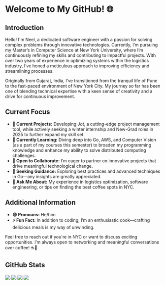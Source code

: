 # Welcome to My GitHub! 🌐 

## Introduction

Hello! I'm Neel, a dedicated software engineer with a passion for solving complex problems through innovative technologies. Currently, I’m pursuing my Master’s in Computer Science at New York University, where I’m continuously refining my skills and contributing to impactful projects. With over two years of experience in optimizing systems within the logistics industry, I’ve honed a meticulous approach to improving efficiency and streamlining processes.

Originally from Gujarat, India, I’ve transitioned from the tranquil life of Pune to the fast-paced environment of New York City. My journey so far has been one of blending technical expertise with a keen sense of creativity and a drive for continuous improvement.

## Current Focus

- **🔭 Current Projects:** Developing *Jot*, a cutting-edge project management tool, while actively seeking a winter internship and New-Grad roles in 2025 to further expand my skill set.
- **🌱 Currently Learning:** Diving deep into Go, AWS, and Computer Vision (as a part of my courses this semester) to broaden my programming knowledge and enhance my ability to solve distributed computing challenges.
- **👯 Open to Collaborate:** I’m eager to partner on innovative projects that drive meaningful technological change.
- **🤔 Seeking Guidance:** Exploring best practices and advanced techniques in Go—any insights are greatly appreciated.
- **💬 Ask Me About:** My experience in logistics optimization, software engineering, or tips on finding the best coffee spots in NYC.

## Additional Information

- **😄 Pronouns:** He/him
- **⚡ Fun Fact:** In addition to coding, I’m an enthusiastic cook—crafting delicious meals is my way of unwinding.

Feel free to reach out if you're in NYC or want to discuss exciting opportunities. I’m always open to networking and meaningful conversations over coffee! ☕🌆

## GitHub Stats

<!---
<a href="https://github.com/Neel-G-png/Neel-G-png">
<img align="center" src="https://github-readme-stats.vercel.app/api/top-langs/?username=Neel-G-png&hide=javascript,html,tex&title_color=ffffff&text_color=c9cacc&icon_color=2bbc8a&bg_color=1d1f21&langs_count=3" />
</a>
-->

<a href="https://github.com/Neel-G-png/Talk2Doc">
  <img align="center" src="https://github-readme-stats.vercel.app/api/pin/?username=Neel-G-png&repo=Talk2Doc&title_color=ffffff&text_color=c9cacc&icon_color=2bbc8a&bg_color=1d1f21" />
</a>

<a href="https://github.com/Neel-G-png/Lottery-Scheduler-XV6">
  <img align="center" src="https://github-readme-stats.vercel.app/api/pin/?username=Neel-G-png&repo=Lottery-Scheduler-XV6&title_color=ffffff&text_color=c9cacc&icon_color=2bbc8a&bg_color=1d1f20" />
</a>

<a href="https://github.com/Neel-G-png/Jot">
  <img align="center" src="https://github-readme-stats.vercel.app/api/pin/?username=Neel-G-png&repo=Jot&title_color=ffffff&text_color=c9cacc&icon_color=2bbc8a&bg_color=1d1f20" />
</a>

<a href="https://github.com/Neel-G-png/NYC-Crash-no-mo">
  <img align="center" src="https://github-readme-stats.vercel.app/api/pin/?username=Neel-G-png&repo=NYC-Crash-no-mo&title_color=ffffff&text_color=c9cacc&icon_color=2bbc8a&bg_color=1d1f21" />
</a>
